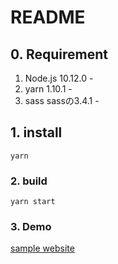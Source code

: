 # README

## 0. Requirement
1. Node.js
10.12.0 -  
2. yarn
1.10.1 -  
3. sass
sassの3.4.1 -  
## 1. install
```
yarn
```

### 2. build
```
yarn start
```
### 3. Demo
[sample website](https://makoto.main.jp/event/2021/)